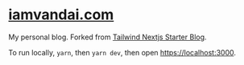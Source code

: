# [iamvandai.com](https://iamvandai.com)

My personal blog. Forked from [Tailwind Nextjs Starter Blog](https://github.com/timlrx/tailwind-nextjs-starter-blog).

To run locally, `yarn`, then `yarn dev`, then open <https://localhost:3000>.
